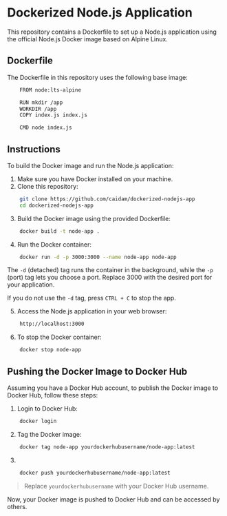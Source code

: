 # Dockerized Node.js Application

This repository contains a Dockerfile to set up a Node.js application using the official Node.js Docker image based on Alpine Linux.

## Dockerfile

The Dockerfile in this repository uses the following base image:

``` bash
    FROM node:lts-alpine

    RUN mkdir /app
    WORKDIR /app
    COPY index.js index.js

    CMD node index.js
```

## Instructions

To build the Docker image and run the Node.js application:

1. Make sure you have Docker installed on your machine.
2. Clone this repository:

```bash
    git clone https://github.com/caidam/dockerized-nodejs-app
    cd dockerized-nodejs-app
```
3. Build the Docker image using the provided Dockerfile:

```bash
    docker build -t node-app .
```

4. Run the Docker container:

```bash
    docker run -d -p 3000:3000 --name node-app node-app
```
The `-d` (detached) tag runs the container in the background, while the `-p` (port) tag lets you choose a port. Replace 3000 with the desired port for your application.

If you do not use the `-d` tag, press `CTRL + C` to stop the app.

5. Access the Node.js application in your web browser:

```bash
    http://localhost:3000
```
6. To stop the Docker container:

```bash
    docker stop node-app
```

## Pushing the Docker Image to Docker Hub

Assuming you have a Docker Hub account, to publish the Docker image to Docker Hub, follow these steps:

1. Login to Docker Hub:

```bash
    docker login
```

2. Tag the Docker image:

```bash
    docker tag node-app yourdockerhubusername/node-app:latest
```

3. 

```bash
    docker push yourdockerhubusername/node-app:latest
```

> Replace `yourdockerhubusername` with your Docker Hub username.

Now, your Docker image is pushed to Docker Hub and can be accessed by others.
